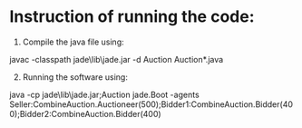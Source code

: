 # Instruction of running the code:


1. Compile the java file using:

javac -classpath jade\lib\jade.jar -d Auction Auction\*.java

2. Running the software using:

java -cp jade\lib\jade.jar;Auction jade.Boot -agents Seller:CombineAuction.Auctioneer(500);Bidder1:CombineAuction.Bidder(400);Bidder2:CombineAuction.Bidder(400)
